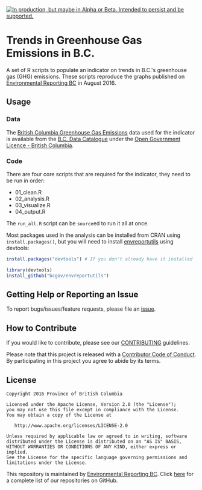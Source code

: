 <div id="devex-badge"><a rel="Delivery" href="https://github.com/BCDevExchange/assets/blob/master/README.md"><img alt="In production, but maybe in Alpha or Beta. Intended to persist and be supported." style="border-width:0" src="https://assets.bcdevexchange.org/images/badges/delivery.svg" title="In production, but maybe in Alpha or Beta. Intended to persist and be supported." /></a></div>

# Trends in Greenhouse Gas Emissions in B.C.  
 
A set of R scripts to populate an indicator on trends in B.C.'s greenhouse gas (GHG) emissions. These scripts reproduce the graphs published on [Environmental Reporting BC](http://www.env.gov.bc.ca/soe/indicators/sustainability/ghg-emissions.html) in August 2016.

## Usage

### Data
The [British Columbia Greenhouse Gas Emissions](https://catalogue.data.gov.bc.ca/dataset/24c899ee-ef73-44a2-8569-a0d6b094e60c) data used for the indicator is available from the [B.C. Data Catalogue](https://catalogue.data.gov.bc.ca/dataset?download_audience=Public) under the
[Open Government Licence - British Columbia](http://www2.gov.bc.ca/gov/content/governments/about-the-bc-government/databc/open-data/open-government-license-bc).


### Code
There are four core scripts that are required for the indicator, they need to be run in order:

- 01_clean.R
- 02_analysis.R
- 03_visualize.R
- 04_output.R

The `run_all.R` script can be `source`ed to run it all at once.

Most packages used in the analysis can be installed from CRAN using `install.packages()`, but you will need to install [envreportutils](https://github.com/bcgov/envreportutils) using devtools:


```r
install.packages("devtools") # If you don't already have it installed

library(devtools)
install_github("bcgov/envreportutils")
```

## Getting Help or Reporting an Issue

To report bugs/issues/feature requests, please file an [issue](https://github.com/bcgov/ghg-emissions-indicator/issues).

## How to Contribute

If you would like to contribute, please see our [CONTRIBUTING](CONTRIBUTING.md) guidelines.

Please note that this project is released with a [Contributor Code of Conduct](CODE_OF_CONDUCT.md). By participating in this project you agree to abide by its terms.

## License

    Copyright 2016 Province of British Columbia

    Licensed under the Apache License, Version 2.0 (the "License");
    you may not use this file except in compliance with the License.
    You may obtain a copy of the License at 

       http://www.apache.org/licenses/LICENSE-2.0

    Unless required by applicable law or agreed to in writing, software
    distributed under the License is distributed on an "AS IS" BASIS,
    WITHOUT WARRANTIES OR CONDITIONS OF ANY KIND, either express or implied.
    See the License for the specific language governing permissions and
    limitations under the License.
    
This repository is maintained by [Environmental Reporting BC](http://www2.gov.bc.ca/gov/content?id=FF80E0B985F245CEA62808414D78C41B). Click [here](https://github.com/bcgov/EnvReportBC-RepoList) for a complete list of our repositories on GitHub.

